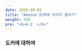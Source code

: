 ```yaml
---
date: 2020-09-03
title: "Amazon ECR에 이미지 올리기"
weight: 320
pre: "<b>4-2  </b>"
---
```


### 도커에 대하여

